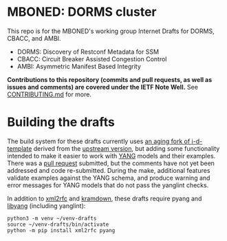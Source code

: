 # MBONED: DORMS cluster

This repo is for the MBONED's working group Internet Drafts for DORMS, CBACC, and AMBI.

 * DORMS: Discovery of Restconf Metadata for SSM
 * CBACC: Circuit Breaker Assisted Congestion Control
 * AMBI: Asymmetric Manifest Based Integrity

**Contributions to this repository (commits and pull requests, as well as issues and comments) are covered under the IETF Note Well.** See [CONTRIBUTING.md](CONTRIBUTING.md) for more.

# Building the drafts

The build system for these drafts currently uses [an aging fork of i-d-template](https://github.com/GrumpyOldTroll/i-d-template/tree/yang-support) derived from the [upstream version](https://github.com/martinthomson/i-d-template), but adding some functionality intended to make it easier to work with [YANG](https://tools.ietf.org/html/rfc7950) models and their examples.  There was a [pull request](https://github.com/martinthomson/i-d-template/pull/193) submitted, but the comments have not yet been addressed and code re-submitted.  During the make, additional features validate examples against the YANG schema, and produce warning and error messages for YANG models that do not pass the yanglint checks.

In addition to [xml2rfc](https://github.com/martinthomson/i-d-template/blob/main/doc/SETUP.md#xml2rfc) and [kramdown](https://github.com/martinthomson/i-d-template/blob/main/doc/SETUP.md#kramdown-rfc2629), these drafts require pyang and [libyang](https://github.com/CESNET/libyang) (including yanglint):

~~~
python3 -m venv ~/venv-drafts
source ~/venv-drafts/bin/activate
python -m pip install xml2rfc pyang
~~~


